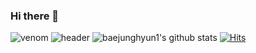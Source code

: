 ### Hi there 👋

<!--
**baejunghyun1/baejunghyun1** is a ✨ _special_ ✨ repository because its `README.md` (this file) appears on your GitHub profile.

Here are some ideas to get you started:

- 🔭 I’m currently working on ...
- 🌱 I’m currently learning ...
- 👯 I’m looking to collaborate on ...
- 🤔 I’m looking for help with ...
- 💬 Ask me about ...
- 📫 How to reach me: ...
- 😄 Pronouns: ...
- ⚡ Fun fact: ...
-->
![venom](https://capsule-render.vercel.app/api?type=venom&height=200&text=I%20am%20Venom.&fontSize=70&color=0:8871e5,100:b678c4&stroke=b678c4)
![header](https://capsule-render.vercel.app/api?type=waving&color=auto&height=300&section=header&text=Welcome&fontSize=90)
![baejunghyun1's github stats](https://github-readme-stats.vercel.app/api?username=baejunghyun1&show_icons=true)
[![Hits](https://hits.seeyoufarm.com/api/count/incr/badge.svg?url=https%3A%2F%2Fgithub.com%2Fgjbae1212%2Fhit-counter&count_bg=%23000000&title_bg=%23EBC8C8&icon=iconify.svg&icon_color=%23F9F7F7&title=visitor&edge_flat=false)](https://hits.seeyoufarm.com)
